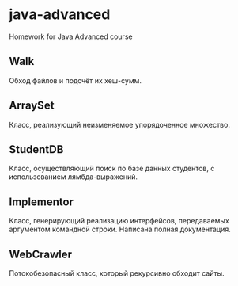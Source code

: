 # java-advanced
 Homework for Java Advanced course

## Walk

 Обход файлов и подсчёт их хеш-сумм.
 
## ArraySet

 Класс, реализующий неизменяемое упорядоченное множество.
 
## StudentDB

 Класс, осуществляющий поиск по базе данных студентов, с использованием лямбда-выражений.
 
## Implementor

 Класс, генерирующий реализацию интерфейсов, передаваемых аргументом командной строки. Написана полная документация.
 
## WebCrawler

 Потокобезопасный класс, который рекурсивно обходит сайты. 
